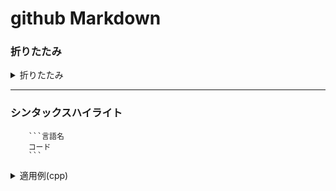 # github Markdown

### 折りたたみ
<details>
  <summary>折りたたみ</summary>

  ```
  <details>
  <summary>折りたたみ</summary>

  ↑空行を入れた方が良い
  内容内容内容内容内容
  </details>
  ```
</details>


***
### シンタックスハイライト
```
	```言語名
	コード
	```
```
<details>
  <summary>適用例(cpp)</summary>

  ```cpp
  #include <iostream>
  using namespace std;

  int main(){
    int a;

    cout << "Hello World" << endl;

    return 0;
  }
  ```
</details>



